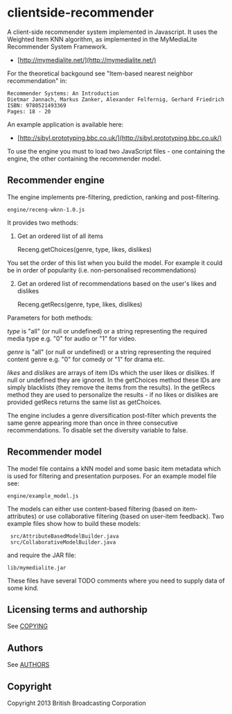clientside-recommender
=================

A client-side recommender system implemented in Javascript. It uses the Weighted Item KNN algorithm, as implemented in the MyMediaLite Recommender System Framework.

* [http://mymedialite.net/](http://mymedialite.net/)

For the theoretical backgound see "Item-based nearest neighbor recommendation" in:

    Recommender Systems: An Introduction
    Dietmar Jannach, Markus Zanker, Alexander Felfernig, Gerhard Friedrich
    ISBN: 9780521493369
    Pages: 18 - 20

An example application is available here:

* [http://sibyl.prototyping.bbc.co.uk/](http://sibyl.prototyping.bbc.co.uk/)

To use the engine you must to load two JavaScript files - one containing the engine, the other containing the recommender model.

Recommender engine
--------------------

The engine implements pre-filtering, prediction, ranking and post-filtering.

    engine/receng-wknn-1.0.js
    
It provides two methods:

1) Get an ordered list of all items

    Receng.getChoices(genre, type, likes, dislikes)

You set the order of this list when you build the model. For example it could be in order of popularity (i.e. non-personalised recommendations)

2) Get an ordered list of recommendations based on the user's likes and dislikes

    Receng.getRecs(genre, type, likes, dislikes)

Parameters for both methods:

*type* is "all" (or null or undefined) or a string representing the required media type e.g. "0" for audio or "1" for video.

*genre* is "all" (or null or undefined) or a string representing the required content genre e.g. "0" for comedy or "1" for drama etc.

*likes* and *dislikes* are arrays of item IDs which the user likes or dislikes. If null or undefined they are ignored. In the getChoices method these IDs are simply blacklists (they remove the items from the results). In the getRecs method they are used to personalize the results - if no likes or dislikes are provided getRecs returns the same list as getChoices.
    
The engine includes a genre diversification post-filter which prevents the same genre appearing more than once in three consecutive recommendations. To disable set the diversity variable to false.
    
Recommender model 
-------------------

The model file contains a kNN model and some basic item metadata which is used for filtering and presentation purposes.  For an example model file see: 

    engine/example_model.js

The models can either use content-based filtering (based on item-attributes) or use collaborative filtering (based on user-item feedback). Two example files show how to build these models:
 
     src/AttributeBasedModelBuilder.java
     src/CollaborativeModelBuilder.java

and require the JAR file:

    lib/mymedialite.jar
    
These files have several TODO comments where you need to supply data of some kind.

Licensing terms and authorship
------------------------------

See [COPYING](COPYING)

## Authors

See [AUTHORS](AUTHORS)

## Copyright

Copyright 2013 British Broadcasting Corporation
